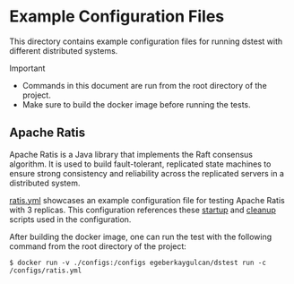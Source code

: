 # Example Configuration Files

This directory contains example configuration files for running dstest with different distributed systems.

> [!IMPORTANT]
> - Commands in this document are run from the root directory of the project.
> - Make sure to build the docker image before running the tests.

## Apache Ratis

Apache Ratis is a Java library that implements the Raft consensus algorithm.
It is used to build fault-tolerant, replicated state machines to ensure strong
consistency and reliability across the replicated servers in a distributed system.

[ratis.yml](ratis.yml) showcases an example configuration file for testing Apache Ratis with 3 replicas.
This configuration references these [startup](../scripts/start-ratis.sh) and [cleanup](../scripts/cleanup-ratis.sh) scripts used in the configuration.

After building the docker image, one can run the test with the following command from the root directory of the project:
```shell
$ docker run -v ./configs:/configs egeberkaygulcan/dstest run -c /configs/ratis.yml
```

